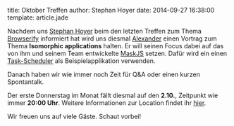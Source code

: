 title: Oktober Treffen
author: Stephan Hoyer
date: 2014-09-27 16:38:00
template: article.jade

Nachdem uns [Stephan Hoyer](https://www.xing.com/profile/Stephan_Hoyer3) beim 
den letzten Treffen zum Thema [Browserify](http://browserify.org/) informiert 
hat wird uns diesmal [Alexander](https://github.com/tenbits) einen Vortrag zum Thema **Isomorphic
applications** halten. Er will seinen Focus dabei auf das von ihm und seinem
Team entwickelte [MaskJS](https://github.com/atmajs/MaskJS) setzen. Dafür wird 
ein einen [Task-Scheduler](https://github.com/atmajs/task-scheduler) als
Beispielapplikation verwenden.

Danach haben wir wie immer noch Zeit für Q&A oder einen kurzen Spontantalk.

Der erste Donnerstag im Monat fällt diesmal auf den **2.10.**, Zeitpunkt wie
immer **20:00 Uhr**. Weitere Informationen zur Location findet ihr
[hier](/location/).

Wir freuen uns auf viele Gäste. Schaut vorbei!
